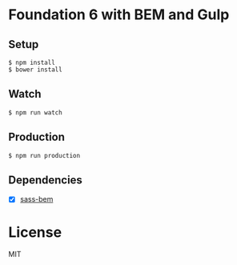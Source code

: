 # Foundation 6 with BEM and Gulp

## Setup

```
$ npm install
$ bower install
```

## Watch

```
$ npm run watch
```

## Production

```
$ npm run production
```

## Dependencies

- [x] [sass-bem](https://github.com/zgabievi/sass-bem)

# License

MIT
